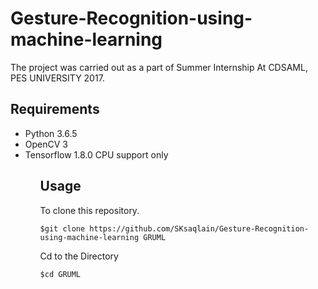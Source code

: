 # Gesture-Recognition-using-machine-learning
 The project was carried out as a part of Summer Internship At CDSAML, PES UNIVERSITY 2017.
 
## Requirements
<ul type=1>
    <li>Python 3.6.5</li>
    <li>OpenCV 3</li>
    <li>Tensorflow 1.8.0 CPU support only</li> 
 <ul>
    
## Usage
To clone this repository.
```
$git clone https://github.com/SKsaqlain/Gesture-Recognition-using-machine-learning GRUML
```
Cd to  the Directory
```
$cd GRUML
```
